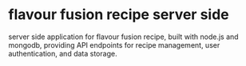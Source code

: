 # flavour fusion recipe server side

server side application for flavour fusion recipe, built with node.js and mongodb, providing API endpoints for recipe management, user authentication, and data storage.
